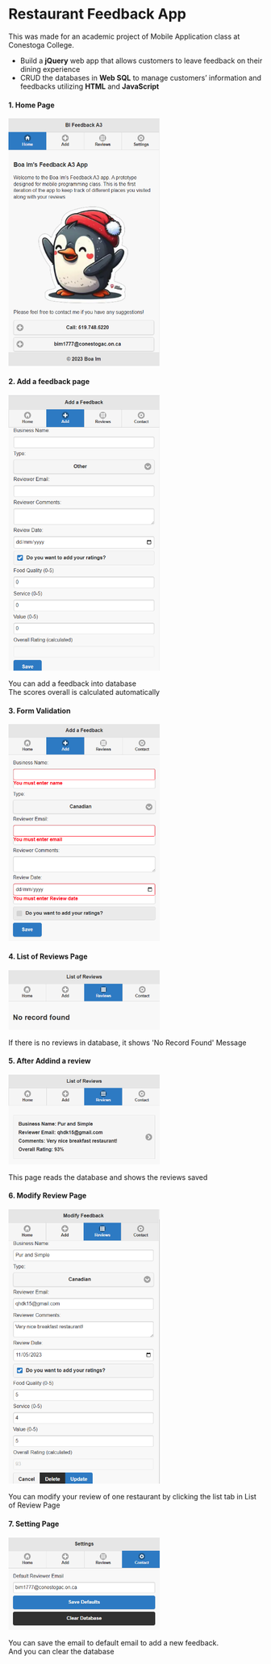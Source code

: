 <h1>Restaurant Feedback App</h1>
<p>This was made for an academic project of Mobile Application class at Conestoga College.</p>
<ul>
  <li>Build a <strong>jQuery</strong> web app that allows customers to leave feedback on their dining experience</li>
  <li>CRUD the databases in <strong>Web SQL</strong> to manage customers’ information and feedbacks utilizing <strong>HTML</strong> and <strong>JavaScript</strong></li>
</ul>

<div>
  <h4>1. Home Page</h4>
  <img src="imgs/1.png" alt="" width="300px">
</div>
<div>
  <h4>2. Add a feedback page</h4>
  <img src="imgs/2.png" alt="" width="300px">
  <p>You can add a feedback into database
  <br>The scores overall is calculated automatically</p>
</div>
<div>
  <h4>3. Form Validation</h4>
  <img src="imgs/3.png" alt="" width="300px">
</div>
<div>
  <h4>4. List of Reviews Page</h4>
  <img src="imgs/4.png" alt="" width="300px">
  <p>If there is no reviews in database, it shows 'No Record Found' Message</p>
</div>
<div>
  <h4>5. After Addind a review</h4>
  <img src="imgs/5.png" alt="" width="300px">
  <p>This page reads the database and shows the reviews saved</p>
</div>
<div>
  <h4>6. Modify Review Page</h4>
  <img src="imgs/6.png" alt="" width="300px">
  <p>You can modify your review of one restaurant by clicking the list tab in List of Review Page</p>
</div>
<div>
  <h4>7. Setting Page</h4>
  <img src="imgs/7.png" alt="" width="300px">
  <p>You can save the email to default email to add a new feedback.
  <br>And you can clear the database</p>
</div>
